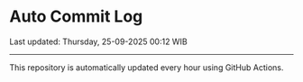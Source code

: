 # Auto Commit Log

Last updated: Thursday, 25-09-2025 00:12 WIB

---

This repository is automatically updated every hour using GitHub Actions.
